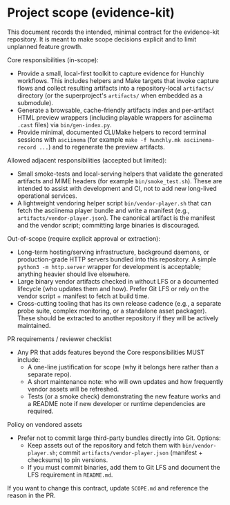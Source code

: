 Project scope (evidence-kit)
================================

This document records the intended, minimal contract for the evidence-kit repository. It is
meant to make scope decisions explicit and to limit unplanned feature growth.

Core responsibilities (in-scope):

- Provide a small, local-first toolkit to capture evidence for Hunchly workflows. This includes
  helpers and Make targets that invoke capture flows and collect resulting artifacts into a
  repository-local `artifacts/` directory (or the superproject's `artifacts/` when embedded as a
  submodule).
- Generate a browsable, cache-friendly artifacts index and per-artifact HTML preview wrappers
  (including playable wrappers for asciinema `.cast` files) via `bin/gen-index.py`.
- Provide minimal, documented CLI/Make helpers to record terminal sessions with `asciinema`
  (for example `make -f hunchly.mk asciinema-record ...`) and to regenerate the preview
  artifacts.

Allowed adjacent responsibilities (accepted but limited):

- Small smoke-tests and local-serving helpers that validate the generated artifacts and MIME
  headers (for example `bin/smoke_test.sh`). These are intended to assist with development and
  CI, not to add new long-lived operational services.
- A lightweight vendoring helper script `bin/vendor-player.sh` that can fetch the asciinema
  player bundle and write a manifest (e.g., `artifacts/vendor-player.json`). The canonical
  artifact is the manifest and the vendor script; committing large binaries is discouraged.

Out-of-scope (require explicit approval or extraction):

- Long-term hosting/serving infrastructure, background daemons, or production-grade HTTP
  servers bundled into this repository. A simple `python3 -m http.server` wrapper for
  development is acceptable; anything heavier should live elsewhere.
- Large binary vendor artifacts checked in without LFS or a documented lifecycle (who updates
  them and how). Prefer Git LFS or rely on the vendor script + manifest to fetch at build time.
- Cross-cutting tooling that has its own release cadence (e.g., a separate probe suite,
  complex monitoring, or a standalone asset packager). These should be extracted to another
  repository if they will be actively maintained.

PR requirements / reviewer checklist
- Any PR that adds features beyond the Core responsibilities MUST include:
  - A one-line justification for scope (why it belongs here rather than a separate repo).
  - A short maintenance note: who will own updates and how frequently vendor assets will be
    refreshed.
  - Tests (or a smoke check) demonstrating the new feature works and a README note if new
    developer or runtime dependencies are required.

Policy on vendored assets
- Prefer not to commit large third-party bundles directly into Git. Options:
  - Keep assets out of the repository and fetch them with `bin/vendor-player.sh`; commit
    `artifacts/vendor-player.json` (manifest + checksums) to pin versions.
  - If you must commit binaries, add them to Git LFS and document the LFS requirement in
    `README.md`.

If you want to change this contract, update `SCOPE.md` and reference the reason in the PR.
